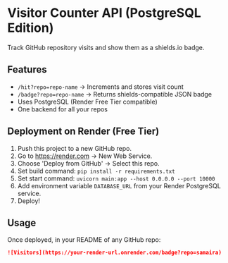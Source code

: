 # Visitor Counter API (PostgreSQL Edition)

Track GitHub repository visits and show them as a shields.io badge.

## Features

- `/hit?repo=repo-name` → Increments and stores visit count
- `/badge?repo=repo-name` → Returns shields-compatible JSON badge
- Uses PostgreSQL (Render Free Tier compatible)
- One backend for all your repos

## Deployment on Render (Free Tier)

1. Push this project to a new GitHub repo.
2. Go to https://render.com → New Web Service.
3. Choose 'Deploy from GitHub' → Select this repo.
4. Set build command: `pip install -r requirements.txt`
5. Set start command: `uvicorn main:app --host 0.0.0.0 --port 10000`
6. Add environment variable `DATABASE_URL` from your Render PostgreSQL service.
7. Deploy!

## Usage

Once deployed, in your README of any GitHub repo:

```markdown
![Visitors](https://your-render-url.onrender.com/badge?repo=samaira)
```
